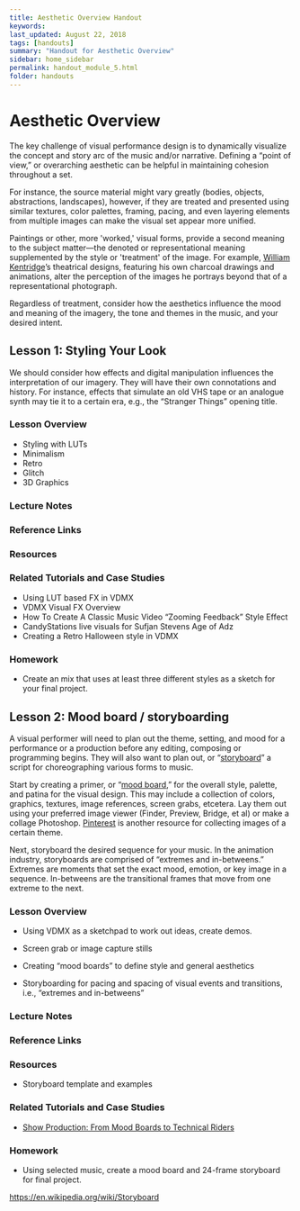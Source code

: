 ```yaml
---
title: Aesthetic Overview Handout
keywords: 
last_updated: August 22, 2018
tags: [handouts]
summary: "Handout for Aesthetic Overview"
sidebar: home_sidebar
permalink: handout_module_5.html
folder: handouts
---
```


# Aesthetic Overview

The key challenge of visual performance design is to dynamically visualize the concept and story arc of the music and/or narrative. Defining a “point of view,” or overarching aesthetic can be helpful in maintaining cohesion throughout a set. 

For instance, the source material might vary greatly (bodies, objects, abstractions, landscapes), however, if they are treated and presented using similar textures, color palettes, framing, pacing, and even layering elements from multiple images can make the visual set appear more unified. 

Paintings or other, more 'worked,' visual forms, provide a second meaning to the subject matter—the denoted or representational meaning supplemented by the style or 'treatment' of the image. For example, [William Kentridge](https://en.wikipedia.org/wiki/William_Kentridge)’s theatrical designs, featuring his own charcoal drawings and animations, alter the perception of the images he portrays beyond that of a representational photograph.

Regardless of treatment, consider how the aesthetics influence the mood and meaning of the imagery, the tone and themes in the music, and your desired intent. 

## Lesson 1: Styling Your Look

We should consider how effects and digital manipulation influences the interpretation of our imagery. They will have their own connotations and history. For instance, effects that simulate an old VHS tape or an analogue synth may tie it to a certain era, e.g., the “Stranger Things” opening title.

### Lesson Overview

* Styling with LUTs
* Minimalism
* Retro
* Glitch
* 3D Graphics

### Lecture Notes

### Reference Links

### Resources

### Related Tutorials and Case Studies

* Using LUT based FX in VDMX
* VDMX Visual FX Overview
* How To Create A Classic Music Video “Zooming Feedback” Style Effect
* CandyStations live visuals for Sufjan Stevens Age of Adz
* Creating a Retro Halloween style in VDMX

### Homework

* Create an mix that uses at least three different styles as a sketch for your final project.

## Lesson 2: Mood board / storyboarding

A visual performer will need to plan out the theme, setting, and mood for a performance or a production before any editing, composing or programming begins. They will also want to plan out, or “[storyboard](https://en.wikipedia.org/wiki/Storyboard)” a script for choreographing various forms to music.

Start by creating a primer, or “[mood board](http://www.gomoodboard.com/),” for the overall style, palette, and patina for the visual design. This may include a collection of colors, graphics, textures, image references, screen grabs, etcetera. Lay them out using your preferred image viewer (Finder, Preview, Bridge, et al) or make a collage Photoshop. [Pinterest](https://www.pinterest.com/) is another resource for collecting images of a certain theme.

Next, storyboard the desired sequence for your music. In the animation industry, storyboards are comprised of “extremes and in-betweens.” Extremes are moments that set the exact mood, emotion, or key image in a sequence. In-betweens are the transitional frames that move from one extreme to the next. 

### Lesson Overview

* Using VDMX as a sketchpad to work out ideas, create demos.
* Screen grab or image capture stills 

* Creating “mood boards” to define style and general aesthetics 
* Storyboarding for pacing and spacing of visual events and transitions, i.e., “extremes and in-betweens”

### Lecture Notes

### Reference Links

### Resources

* Storyboard template and examples

### Related Tutorials and Case Studies

* [Show Production: From Mood Boards to Technical Riders](https://vdmx.vidvox.net/tutorials/from-mood-boards-to-technical-riders)

### Homework

* Using selected music, create a mood board and 24-frame storyboard for final project.

https://en.wikipedia.org/wiki/Storyboard

